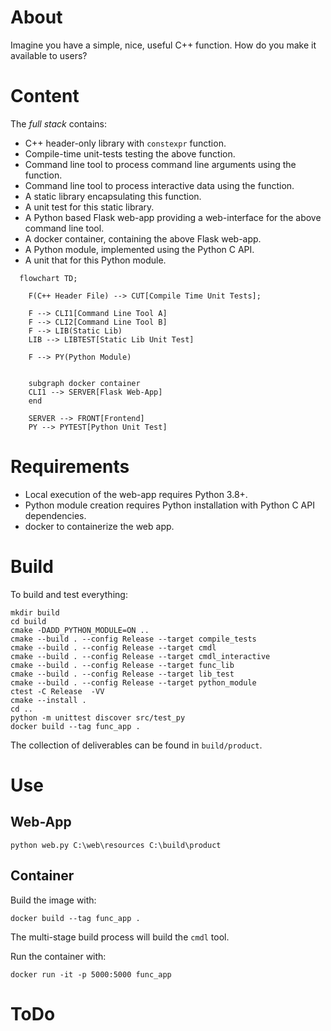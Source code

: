 
# About

Imagine you have a simple, nice, useful C++ function. How do you make it available to users?

# Content

The *full stack* contains:

* C++ header-only library with ```constexpr``` function.
* Compile-time unit-tests testing the above function.
* Command line tool to process command line arguments using the function.
* Command line tool to process interactive data using the function.
* A static library encapsulating this function.
* A unit test for this static library.
* A Python based Flask web-app providing a web-interface for the above command line tool.
* A docker container, containing the above Flask web-app.
* A Python module, implemented using the Python C API.
* A unit that for this Python module.

```mermaid
  flowchart TD;

    F(C++ Header File) --> CUT[Compile Time Unit Tests];

    F --> CLI1[Command Line Tool A]
    F --> CLI2[Command Line Tool B]
    F --> LIB(Static Lib)
    LIB --> LIBTEST[Static Lib Unit Test]

    F --> PY(Python Module)


    subgraph docker container
    CLI1 --> SERVER[Flask Web-App]
    end

    SERVER --> FRONT[Frontend]
    PY --> PYTEST[Python Unit Test]

```


# Requirements

* Local execution of the web-app requires Python 3.8+.
* Python module creation requires Python installation with Python C API dependencies.
* docker to containerize the web app.


# Build

To build and test everything:

```
mkdir build
cd build
cmake -DADD_PYTHON_MODULE=ON .. 
cmake --build . --config Release --target compile_tests
cmake --build . --config Release --target cmdl
cmake --build . --config Release --target cmdl_interactive
cmake --build . --config Release --target func_lib
cmake --build . --config Release --target lib_test
cmake --build . --config Release --target python_module
ctest -C Release  -VV
cmake --install .
cd ..
python -m unittest discover src/test_py
docker build --tag func_app .
```

The collection of deliverables can be found in ```build/product```.

# Use


## Web-App

```
python web.py C:\web\resources C:\build\product
```

## Container

Build the image with:
```
docker build --tag func_app .
```
The multi-stage build process will build the ```cmdl``` tool.


Run the container with:
```
docker run -it -p 5000:5000 func_app
```

# ToDo



